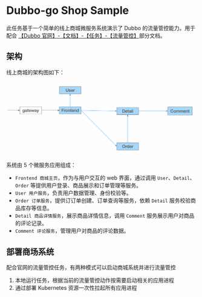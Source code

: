 # Dubbo-go Shop Sample

此任务基于一个简单的线上商城微服务系统演示了 Dubbo 的流量管控能力。用于配合 [【Dubbo 官网】-【文档】-【任务】-【流量管控】](https://cn.dubbo.apache.org/zh-cn/overview/tasks/traffic-management/)部分文档。

## 架构

线上商城的架构图如下：

![shop-arc](./.images/shop-arc.png)

系统由 5 个微服务应用组成：

* `Frontend 商城主页`，作为与用户交互的 web 界面，通过调用 `User`、`Detail`、`Order` 等提供用户登录、商品展示和订单管理等服务。
* `User 用户服务`，负责用户数据管理、身份校验等。
* `Order 订单服务`，提供订订单创建、订单查询等服务，依赖 `Detail` 服务校验商品库存等信息。
* `Detail 商品详情服务`，展示商品详情信息，调用 `Comment` 服务展示用户对商品的评论记录。
* `Comment 评论服务`，管理用户对商品的评论数据。

## 部署商场系统

配合官网的流量管控任务，有两种模式可以启动商城系统并进行流量管控

1. 本地运行任务，根据当前的流量管控动作按需要启动相关的应用进程
2. 通过部署 Kubernetes 资源一次性拉起所有应用进程
